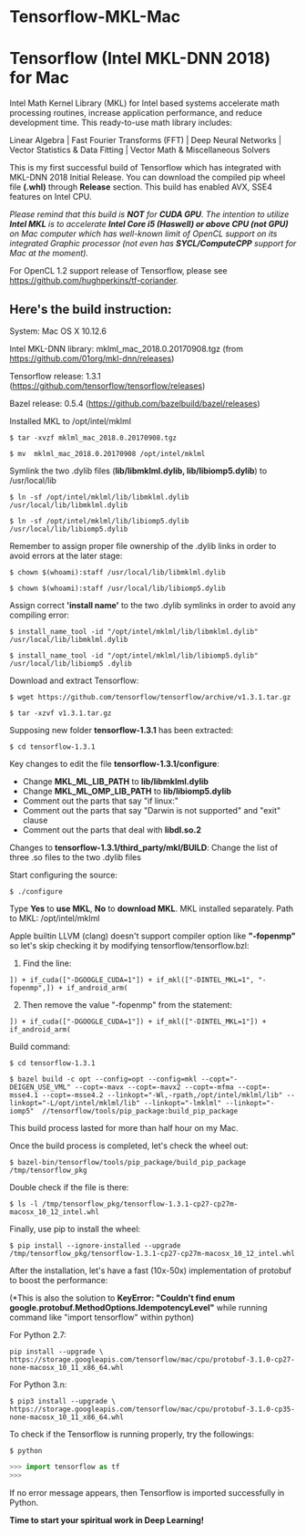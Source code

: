 # Tensorflow-MKL-Mac

Tensorflow (Intel MKL-DNN 2018) for Mac
====================================

Intel Math Kernel Library (MKL) for Intel based systems accelerate math processing routines, increase application performance, and reduce development time. This ready-to-use math library includes:

Linear Algebra | Fast Fourier Transforms (FFT) | Deep Neural Networks | Vector Statistics & Data Fitting | Vector Math & Miscellaneous Solvers

This is my first successful build of Tensorflow which has integrated with MKL-DNN 2018 Initial Release. You can download the compiled pip wheel file **(.whl)** through **Release** section. This build has enabled AVX, SSE4 features on Intel CPU.

*Please remind that this build is **NOT** for **CUDA GPU**. The intention to utilize **Intel MKL** is to accelerate **Intel Core i5 (Haswell) or above CPU (not GPU)** on Mac computer which has well-known limit of OpenCL support on its integrated Graphic processor (not even has **SYCL/ComputeCPP** support for Mac at the moment).*

For OpenCL 1.2 support release of Tensorflow, please see https://github.com/hughperkins/tf-coriander.

**Here's the build instruction:**
---------------------------------

System: Mac OS X 10.12.6

Intel MKL-DNN library: mklml_mac_2018.0.20170908.tgz (from https://github.com/01org/mkl-dnn/releases)

Tensorflow release: 1.3.1 (https://github.com/tensorflow/tensorflow/releases)

Bazel release: 0.5.4 (https://github.com/bazelbuild/bazel/releases)

Installed MKL to /opt/intel/mklml

`$ tar -xvzf mklml_mac_2018.0.20170908.tgz`

`$ mv  mklml_mac_2018.0.20170908 /opt/intel/mklml`

Symlink the two .dylib files (**lib/libmklml.dylib, lib/libiomp5.dylib**) to /usr/local/lib

`$ ln -sf /opt/intel/mklml/lib/libmklml.dylib /usr/local/lib/libmklml.dylib`

`$ ln -sf /opt/intel/mklml/lib/libiomp5.dylib /usr/local/lib/libiomp5.dylib`

Remember to assign proper file ownership of the .dylib links in order to avoid errors at the later stage:

`$ chown $(whoami):staff /usr/local/lib/libmklml.dylib`

`$ chown $(whoami):staff /usr/local/lib/libiomp5.dylib`

Assign correct **'install name'** to the two .dylib symlinks in order to avoid any compiling error:

`$ install_name_tool -id "/opt/intel/mklml/lib/libmklml.dylib" /usr/local/lib/libmklml.dylib`

`$ install_name_tool -id "/opt/intel/mklml/lib/libiomp5.dylib" /usr/local/lib/libiomp5 .dylib`

Download and extract Tensorflow:

`$ wget https://github.com/tensorflow/tensorflow/archive/v1.3.1.tar.gz`

`$ tar -xzvf v1.3.1.tar.gz`

Supposing new folder **tensorflow-1.3.1** has been extracted:

`$ cd tensorflow-1.3.1`

Key changes to edit the file **tensorflow-1.3.1/configure**:
* Change **MKL_ML_LIB_PATH** to **lib/libmklml.dylib**
* Change **MKL_ML_OMP_LIB_PATH** to **lib/libiomp5.dylib**
* Comment out the parts that say "if linux:"
* Comment out the parts that say "Darwin is not supported" and "exit" clause
* Comment out the parts that deal with **libdl.so.2**

Changes to **tensorflow-1.3.1/third_party/mkl/BUILD**:
Change the list of three .so files to the two .dylib files

Start configuring the source: 

`$ ./configure`

Type **Yes** to **use MKL**, **No** to **download MKL**. 
MKL installed separately. Path to MKL: /opt/intel/mklml

Apple builtin LLVM (clang) doesn't support compiler option like **"-fopenmp"** so let's skip checking it by modifying tensorflow/tensorflow.bzl:

1. Find the line:

`]) + if_cuda(["-DGOOGLE_CUDA=1"]) + if_mkl(["-DINTEL_MKL=1", "-fopenmp",]) + if_android_arm(`

2. Then remove the value "-fopenmp" from the statement:

`]) + if_cuda(["-DGOOGLE_CUDA=1"]) + if_mkl(["-DINTEL_MKL=1"]) + if_android_arm(`

Build command: 

`$ cd tensorflow-1.3.1`

`$ bazel build -c opt --config=opt --config=mkl --copt="-DEIGEN_USE_VML" --copt=-mavx --copt=-mavx2 --copt=-mfma --copt=-msse4.1 --copt=-msse4.2 --linkopt="-Wl,-rpath,/opt/intel/mklml/lib" --linkopt="-L/opt/intel/mklml/lib" --linkopt="-lmklml" --linkopt="-iomp5"  //tensorflow/tools/pip_package:build_pip_package`

This build process lasted for more than half hour on my Mac.

Once the build process is completed, let's check the wheel out:

`$ bazel-bin/tensorflow/tools/pip_package/build_pip_package /tmp/tensorflow_pkg`

Double check if the file is there:

`$ ls -l /tmp/tensorflow_pkg/tensorflow-1.3.1-cp27-cp27m-macosx_10_12_intel.whl`

Finally, use pip to install the wheel:

`$ pip install --ignore-installed --upgrade /tmp/tensorflow_pkg/tensorflow-1.3.1-cp27-cp27m-macosx_10_12_intel.whl`

After the installation, let's have a fast (10x-50x) implementation of protobuf to boost the performance:

(*This is also the solution to **KeyError: "Couldn't find enum google.protobuf.MethodOptions.IdempotencyLevel"** while running command like "import tensorflow" within python)

For Python 2.7:

`pip install --upgrade \
https://storage.googleapis.com/tensorflow/mac/cpu/protobuf-3.1.0-cp27-none-macosx_10_11_x86_64.whl`

For Python 3.n:

`$ pip3 install --upgrade \
https://storage.googleapis.com/tensorflow/mac/cpu/protobuf-3.1.0-cp35-none-macosx_10_11_x86_64.whl`

To check if the Tensorflow is running properly, try the followings:

`$ python`

```python
>>> import tensorflow as tf
>>>
```

If no error message appears, then Tensorflow is imported successfully in Python.

**Time to start your spiritual work in Deep Learning!**



